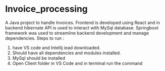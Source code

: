 # Invoice_processing
A Java project to handle Invoices. Frontend is developed using React and in backend  hibernate API is used to interact with MySql database. Springboot framework was used to streamline backend development and manage dependencies.
Steps to run :
1. have VS code and Intellij iead downloaded.
2. Should have all dependencies and modules installed.
3. MySql should be installed
4. Open Client folder in VS Code and in terminal run the command
